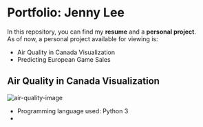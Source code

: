# Portfolio: Jenny Lee

In this repository, you can find my **resume** and a **personal project**. 
<br>As of now, a personal project available for viewing is:
- Air Quality in Canada Visualization
- Predicting European Game Sales

## Air Quality in Canada Visualization
![air-quality-image](https://www.aqi.in/blog/wp-content/uploads/2020/10/Decreasing-air-quality-of-Delhi-and-rising-pollution.jpg)
- Programming language used: Python 3
- 

